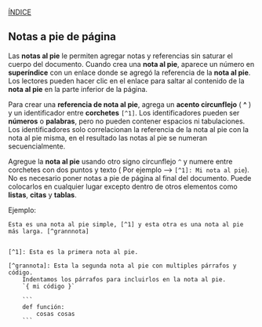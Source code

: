 [ÍNDICE](https://github.com/Zet0699/Guia_markdown/blob/Zet_main/README.md)


## **Notas a pie de página**

Las **notas al pie** le permiten agregar notas y referencias sin saturar el cuerpo del documento. Cuando crea una **nota al pie**, aparece un número en **superíndice** con un enlace donde se agregó la referencia de la **nota al pie**. Los lectores pueden hacer clic en el enlace para saltar al contenido de la **nota al pie** en la parte inferior de la página.

Para crear una **referencia de nota al pie**, agrega un **acento circunflejo** \( **\^** \) y un identificador entre **corchetes** `[^1]`. Los identificadores pueden ser **números** o **palabras**, pero no pueden contener espacios ni tabulaciones. Los identificadores solo correlacionan la referencia de la nota al pie con la nota al pie misma, en el resultado las notas al pie se numeran secuencialmente.

Agregue la **nota al pie** usando otro signo circunflejo ` ^ ` y numere entre corchetes con dos puntos y texto ( Por ejemplo --> `[^1]: Mi nota al pie`). No es necesario poner notas a pie de página al final del documento. Puede colocarlos en cualquier lugar excepto dentro de otros elementos como **listas**, **citas** y **tablas**.


Ejemplo:
```
Esta es una nota al pie simple, [^1] y esta otra es una nota al pie más larga. [^grannnota]


[^1]: Esta es la primera nota al pie.

[^grannota]: Esta la segunda nota al pie con multiples párrafos y código.
    Indentamos los párrafos para incluirlos en la nota al pie.
    `{ mi código }`

    ```
    def función:
        cosas cosas
    ```
```
